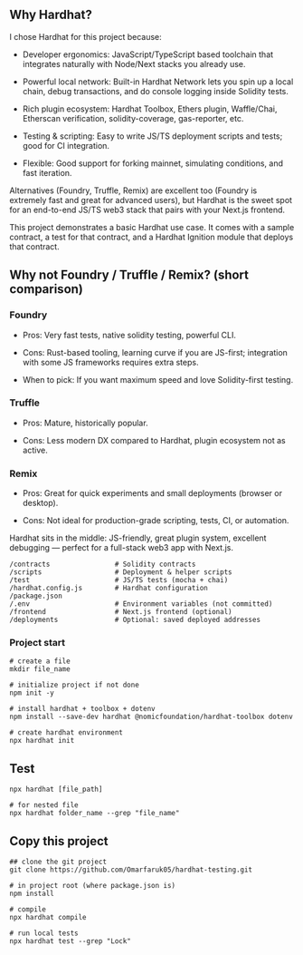 ## Why Hardhat?

I chose Hardhat for this project because:

- Developer ergonomics: JavaScript/TypeScript based toolchain that integrates naturally with Node/Next stacks you already use.

- Powerful local network: Built-in Hardhat Network lets you spin up a local chain, debug transactions, and do console logging inside Solidity tests.

- Rich plugin ecosystem: Hardhat Toolbox, Ethers plugin, Waffle/Chai, Etherscan verification, solidity-coverage, gas-reporter, etc.

- Testing & scripting: Easy to write JS/TS deployment scripts and tests; good for CI integration.

- Flexible: Good support for forking mainnet, simulating conditions, and fast iteration.

Alternatives (Foundry, Truffle, Remix) are excellent too (Foundry is extremely fast and great for advanced users), but Hardhat is the sweet spot for an end-to-end JS/TS web3 stack that pairs with your Next.js frontend.

This project demonstrates a basic Hardhat use case. It comes with a sample contract, a test for that contract, and a Hardhat Ignition module that deploys that contract.

## Why not Foundry / Truffle / Remix? (short comparison)

### Foundry

- Pros: Very fast tests, native solidity testing, powerful CLI.

- Cons: Rust-based tooling, learning curve if you are JS-first; integration with some JS frameworks requires extra steps.

- When to pick: If you want maximum speed and love Solidity-first testing.

### Truffle

- Pros: Mature, historically popular.

- Cons: Less modern DX compared to Hardhat, plugin ecosystem not as active.

### Remix

- Pros: Great for quick experiments and small deployments (browser or desktop).

- Cons: Not ideal for production-grade scripting, tests, CI, or automation.

Hardhat sits in the middle: JS-friendly, great plugin system, excellent debugging — perfect for a full-stack web3 app with Next.js.

```shell
/contracts                # Solidity contracts
/scripts                  # Deployment & helper scripts
/test                     # JS/TS tests (mocha + chai)
/hardhat.config.js        # Hardhat configuration
/package.json
/.env                     # Environment variables (not committed)
/frontend                 # Next.js frontend (optional)
/deployments              # Optional: saved deployed addresses
```


### Project start
```shell
# create a file
mkdir file_name

# initialize project if not done
npm init -y

# install hardhat + toolbox + dotenv
npm install --save-dev hardhat @nomicfoundation/hardhat-toolbox dotenv

# create hardhat environment
npx hardhat init

```


## Test
```shell
npx hardhat [file_path]

# for nested file
npx hardhat folder_name --grep "file_name"
```


## Copy this project

```shell
## clone the git project
git clone https://github.com/Omarfaruk05/hardhat-testing.git

# in project root (where package.json is)
npm install

# compile
npx hardhat compile

# run local tests
npx hardhat test --grep "Lock"

```
